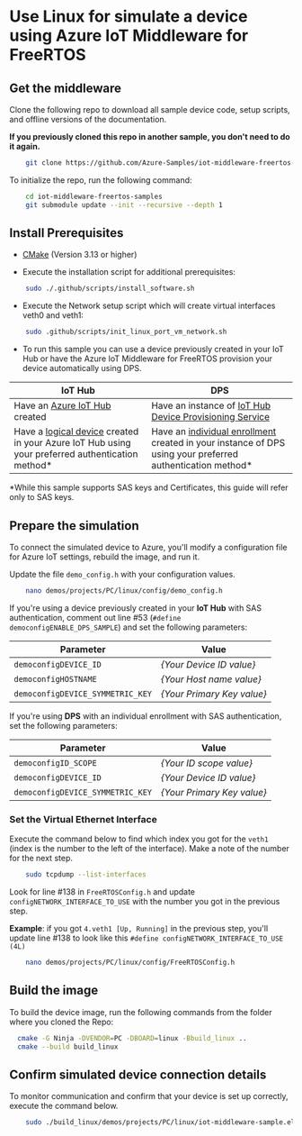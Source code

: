 # Use Linux for simulate a device using Azure IoT Middleware for FreeRTOS

## Get the middleware

Clone the following repo to download all sample device code, setup scripts, and offline versions of the documentation. 

**If you previously cloned this repo in another sample, you don't need to do it again.**

```bash
    git clone https://github.com/Azure-Samples/iot-middleware-freertos-samples.git
```

To initialize the repo, run the following command:

```bash
    cd iot-middleware-freertos-samples
    git submodule update --init --recursive --depth 1
```


## Install Prerequisites

* [CMake](https://cmake.org/download/) (Version 3.13 or higher)

* Execute the installation script for additional prerequisites:

```bash
    sudo ./.github/scripts/install_software.sh
```

* Execute the Network setup script which will create virtual interfaces veth0 and veth1:
```bash
    sudo .github/scripts/init_linux_port_vm_network.sh
```

* To run this sample you can use a device previously created in your IoT Hub or have the Azure IoT Middleware for FreeRTOS provision your device automatically using DPS.

IoT Hub | DPS 
---------|----------
Have an [Azure IoT Hub](https://docs.microsoft.com/azure/iot-hub/iot-hub-create-through-portal) created | Have an instance of [IoT Hub Device Provisioning Service](https://docs.microsoft.com/en-us/azure/iot-dps/quick-setup-auto-provision#create-a-new-iot-hub-device-provisioning-service)
Have a [logical device](https://docs.microsoft.com/azure/iot-hub/iot-hub-create-through-portal#register-a-new-device-in-the-iot-hub) created in your Azure IoT Hub using your preferred authentication method* | Have an [individual enrollment](https://docs.microsoft.com/en-us/azure/iot-dps/how-to-manage-enrollments#create-a-device-enrollment) created in your instance of DPS using your preferred authentication method*

*While this sample supports SAS keys and Certificates, this guide will refer only to SAS keys. 

## Prepare the simulation

To connect the simulated device to Azure, you'll modify a configuration file for Azure IoT settings, rebuild the image, and run it.

Update the file `demo_config.h` with your configuration values.

```bash
    nano demos/projects/PC/linux/config/demo_config.h
```

If you're using a device previously created in your **IoT Hub** with SAS authentication, comment out line #53 (`#define democonfigENABLE_DPS_SAMPLE`) and set the following parameters:

Parameter | Value 
---------|----------
 `democonfigDEVICE_ID` | _{Your Device ID value}_
 `democonfigHOSTNAME` | _{Your Host name value}_ 
 `democonfigDEVICE_SYMMETRIC_KEY` | _{Your Primary Key value}_ 

If you're using **DPS** with an individual enrollment with SAS authentication, set the following parameters:

Parameter | Value 
---------|----------
 `democonfigID_SCOPE` | _{Your ID scope value}_
 `democonfigDEVICE_ID` | _{Your Device ID value}_ 
 `democonfigDEVICE_SYMMETRIC_KEY` | _{Your Primary Key value}_ 

### Set the Virtual Ethernet Interface

Execute the command below to find which index you got for the ``veth1`` (index is the number to the left of the interface). Make a note of the number for the next step.

```bash
    sudo tcpdump --list-interfaces
```
Look for line #138 in `FreeRTOSConfig.h` and update `configNETWORK_INTERFACE_TO_USE` with the number you got in the previous step. 

**Example**: if you got ``4.veth1 [Up, Running]`` in the previous step, you'll update line #138 to look like this ``#define configNETWORK_INTERFACE_TO_USE (4L)``

```bash
    nano demos/projects/PC/linux/config/FreeRTOSConfig.h
```

## Build the image

To build the device image, run the following commands from the folder where you cloned the Repo:

  ```bash
    cmake -G Ninja -DVENDOR=PC -DBOARD=linux -Bbuild_linux ..
    cmake --build build_linux
  ```

## Confirm simulated device connection details

To monitor communication and confirm that your device is set up correctly, execute the command below.

```Bash
    sudo ./build_linux/demos/projects/PC/linux/iot-middleware-sample.elf
```
